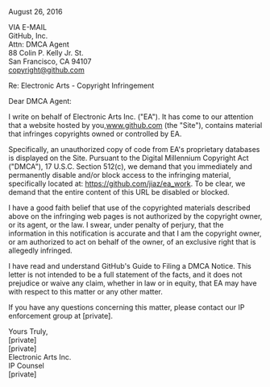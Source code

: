 August 26, 2016  

VIA E-MAIL  
GitHub, Inc.  
Attn: DMCA Agent  
88 Colin P. Kelly Jr. St.  
San Francisco, CA 94107  
copyright@github.com  

Re: Electronic Arts - Copyright Infringement  

Dear DMCA Agent:  

I write on behalf of Electronic Arts Inc. ("EA"). It has come to our attention that a website hosted by you,www.github.com (the "Site"), contains material that infringes copyrights owned or controlled by EA.

Specifically, an unauthorized copy of code from EA's proprietary databases is displayed on the Site. Pursuant to the Digital Millennium Copyright Act ("DMCA"), 17 U.S.C. Section 512(c), we demand that you immediately and permanently disable and/or block access to the infringing material, specifically located at: https://github.com/jiaz/ea_work. To be clear, we demand that the entire content of this URL be disabled or blocked.

I have a good faith belief that use of the copyrighted materials described above on the infringing web pages is not authorized by the copyright owner, or its agent, or the law. I swear, under penalty of perjury, that the information in this notification is accurate and that I am the copyright owner, or am authorized to act on behalf of the owner, of an exclusive right that is allegedly infringed.

I have read and understand GitHub's Guide to Filing a DMCA Notice. This letter is not intended to be a full statement of the facts, and it does not prejudice or waive any claim, whether in law or in equity, that EA may have with respect to this matter or any other matter.

If you have any questions concerning this matter, please contact our IP enforcement group at [private].

Yours Truly,  
[private]  
[private]  
Electronic Arts Inc.  
IP Counsel  
[private]  
